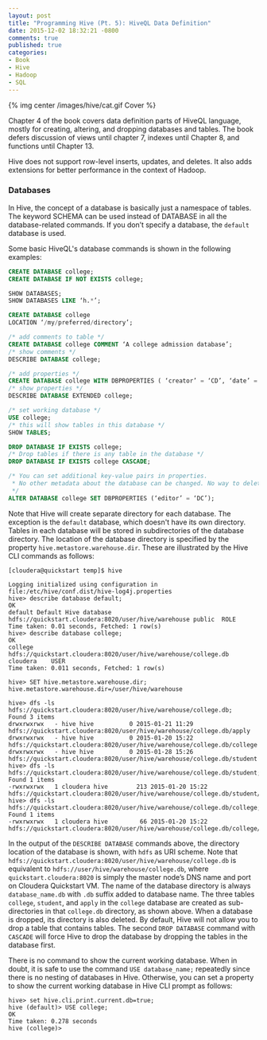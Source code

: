 ```yaml
---
layout: post
title: "Programming Hive (Pt. 5): HiveQL Data Definition"
date: 2015-12-02 18:32:21 -0800
comments: true
published: true
categories:
- Book
- Hive
- Hadoop
- SQL
---
```


{% img center /images/hive/cat.gif Cover %}

Chapter 4 of the book covers data definition parts of HiveQL language, mostly for creating, altering, and dropping databases and tables. The book defers discussion of views until chapter 7, indexes until Chapter 8, and functions until Chapter 13.

Hive does not support row-level inserts, updates, and deletes. It also adds extensions for better performance in the context of Hadoop.

### Databases

In Hive, the concept of a database is basically just a namespace of tables. The keyword SCHEMA can be used instead of DATABASE in all the database-related commands. If you don’t specify a database, the `default` database is used.


Some basic HiveQL's database commands is shown in the following examples:

``` sql
CREATE DATABASE college;
CREATE DATABASE IF NOT EXISTS college;

SHOW DATABASES;
SHOW DATABASES LIKE ‘h.*’;

CREATE DATABASE college
LOCATION ‘/my/preferred/directory’;

/* add comments to table */
CREATE DATABASE college COMMENT ‘A college admission database’;
/* show comments */
DESCRIBE DATABASE college;

/* add properties */
CREATE DATABASE college WITH DBPROPERTIES ( ‘creator’ = ‘CD’, ‘date’ = ‘today’ );
/* show properties */
DESCRIBE DATABASE EXTENDED college;

/* set working database */
USE college;
/* this will show tables in this database */
SHOW TABLES;

DROP DATABASE IF EXISTS college;
/* Drop tables if there is any table in the database */
DROP DATABASE IF EXISTS college CASCADE;

/* You can set additional key-value pairs in properties.
 * No other metadata about the database can be changed. No way to delete a DB PROPERTY.
 */
ALTER DATABASE college SET DBPROPERTIES (‘editor’ = ‘DC’);
```

Note that Hive will create separate directory for each database. The exception is the `default` database, which doesn't have its own directory. Tables in each database will be stored in subdirectories of the database directory. The location of the database directory is specified by the property `hive.metastore.warehouse.dir`. These are illustrated by the Hive CLI commands as follows:

```
[cloudera@quickstart temp]$ hive

Logging initialized using configuration in file:/etc/hive/conf.dist/hive-log4j.properties
hive> describe database default;
OK
default	Default Hive database	hdfs://quickstart.cloudera:8020/user/hive/warehouse	public	ROLE	
Time taken: 0.01 seconds, Fetched: 1 row(s)
hive> describe database college;
OK
college		hdfs://quickstart.cloudera:8020/user/hive/warehouse/college.db	cloudera	USER	
Time taken: 0.011 seconds, Fetched: 1 row(s)

hive> SET hive.metastore.warehouse.dir;
hive.metastore.warehouse.dir=/user/hive/warehouse

hive> dfs -ls hdfs://quickstart.cloudera:8020/user/hive/warehouse/college.db;
Found 3 items
drwxrwxrwx   - hive hive          0 2015-01-21 11:29 hdfs://quickstart.cloudera:8020/user/hive/warehouse/college.db/apply
drwxrwxrwx   - hive hive          0 2015-01-20 15:22 hdfs://quickstart.cloudera:8020/user/hive/warehouse/college.db/college
drwxrwxrwx   - hive hive          0 2015-01-28 15:26 hdfs://quickstart.cloudera:8020/user/hive/warehouse/college.db/student
hive> dfs -ls hdfs://quickstart.cloudera:8020/user/hive/warehouse/college.db/student;
Found 1 items
-rwxrwxrwx   1 cloudera hive        213 2015-01-20 15:22 hdfs://quickstart.cloudera:8020/user/hive/warehouse/college.db/student/student.data
hive> dfs -ls hdfs://quickstart.cloudera:8020/user/hive/warehouse/college.db/college;
Found 1 items
-rwxrwxrwx   1 cloudera hive         66 2015-01-20 15:22 hdfs://quickstart.cloudera:8020/user/hive/warehouse/college.db/college/college.data
```

In the output of the `DESCRIBE DATABASE` commands above, the directory location of the database is shown, with `hdfs` as URI scheme. Note that `hdfs://quickstart.cloudera:8020/user/hive/warehouse/college.db` is equivalent to `hdfs://user/hive/warehouse/college.db`, where `quickstart.cloudera:8020` is simply the master node’s DNS name and port on Cloudera Quickstart VM. The name of the database directory is always `database_name.db` with `.db` suffix added to database name. The three tables `college`, `student`, and `apply` in the `college` database are created as sub-directories in that `college.db` directory, as shown above. When a database is dropped, its directory is also deleted. By default, Hive will not allow you to drop a table that contains tables. The second `DROP DATABASE` command with `CASCADE` will force Hive to drop the database by dropping the tables in the database first.

There is no command to show the current working database. When in doubt, it is safe to use the command `USE database_name;` repeatedly since there is no nesting of databases in Hive. Otherwise, you can set a property to show the current working database in Hive CLI prompt as follows:

```
hive> set hive.cli.print.current.db=true;
hive (default)> USE college;
OK
Time taken: 0.278 seconds
hive (college)> 
```
